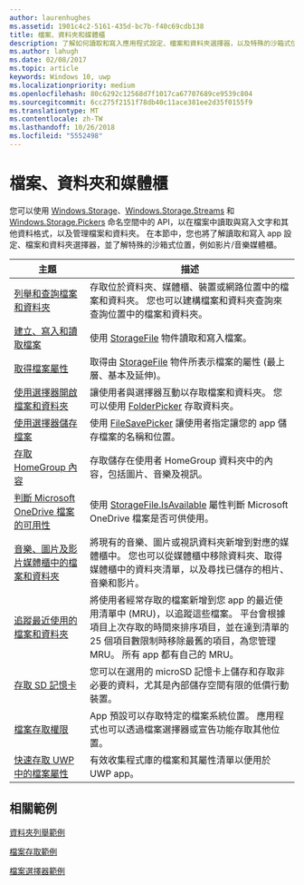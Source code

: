 ```yaml
---
author: laurenhughes
ms.assetid: 1901c4c2-5161-435d-bc7b-f40c69cdb138
title: 檔案、資料夾和媒體櫃
description: 了解如何讀取和寫入應用程式設定、檔案和資料夾選擇器，以及特殊的沙箱式位置，例如影片/音樂媒體櫃。
ms.author: lahugh
ms.date: 02/08/2017
ms.topic: article
keywords: Windows 10, uwp
ms.localizationpriority: medium
ms.openlocfilehash: 80c6292c12568d7f1017ca67707689ce9539c804
ms.sourcegitcommit: 6cc275f2151f78db40c11ace381ee2d35f0155f9
ms.translationtype: MT
ms.contentlocale: zh-TW
ms.lasthandoff: 10/26/2018
ms.locfileid: "5552498"
---
```

 # <a name="files-folders-and-libraries"></a>檔案、資料夾和媒體櫃


您可以使用 [Windows.Storage](https://msdn.microsoft.com/library/windows/apps/br227346)、[Windows.Storage.Streams](https://msdn.microsoft.com/library/windows/apps/br241791) 和 [Windows.Storage.Pickers](https://msdn.microsoft.com/library/windows/apps/br207928) 命名空間中的 API，以在檔案中讀取與寫入文字和其他資料格式，以及管理檔案和資料夾。 在本節中，您也將了解讀取和寫入 app 設定、檔案和資料夾選擇器，並了解特殊的沙箱式位置，例如影片/音樂媒體櫃。

| 主題 | 描述  |
|-------|--------------|
| [列舉和查詢檔案和資料夾](quickstart-listing-files-and-folders.md) | 存取位於資料夾、媒體櫃、裝置或網路位置中的檔案和資料夾。 您也可以建構檔案和資料夾查詢來查詢位置中的檔案和資料夾。 |
| [建立、寫入和讀取檔案](quickstart-reading-and-writing-files.md) | 使用 [StorageFile](https://msdn.microsoft.com/library/windows/apps/br227171) 物件讀取和寫入檔案。 |
| [取得檔案屬性](quickstart-getting-file-properties.md) | 取得由 [StorageFile](https://msdn.microsoft.com/library/windows/apps/br227171) 物件所表示檔案的屬性 (最上層、基本及延伸)。 |
| [使用選擇器開啟檔案和資料夾](quickstart-using-file-and-folder-pickers.md) | 讓使用者與選擇器互動以存取檔案和資料夾。 您可以使用 [FolderPicker](https://msdn.microsoft.com/library/windows/apps/br207881) 存取資料夾。 |
| [使用選擇器儲存檔案](quickstart-save-a-file-with-a-picker.md) | 使用 [FileSavePicker](https://msdn.microsoft.com/library/windows/apps/br207871) 讓使用者指定讓您的 app 儲存檔案的名稱和位置。 |
| [存取 HomeGroup 內容](quickstart-accessing-homegroup-content.md) | 存取儲存在使用者 HomeGroup 資料夾中的內容，包括圖片、音樂及視訊。 |
| [判斷 Microsoft OneDrive 檔案的可用性](quickstart-determining-availability-of-microsoft-onedrive-files.md) | 使用 [StorageFile.IsAvailable](https://msdn.microsoft.com/library/windows/apps/windows.storage.storagefile.isavailable.aspx) 屬性判斷 Microsoft OneDrive 檔案是否可供使用。 |
| [音樂、圖片及影片媒體櫃中的檔案和資料夾](quickstart-managing-folders-in-the-music-pictures-and-videos-libraries.md) | 將現有的音樂、圖片或視訊資料夾新增到對應的媒體櫃中。 您也可以從媒體櫃中移除資料夾、取得媒體櫃中的資料夾清單，以及尋找已儲存的相片、音樂和影片。 |
| [追蹤最近使用的檔案和資料夾](how-to-track-recently-used-files-and-folders.md) | 將使用者經常存取的檔案新增到您 app 的最近使用清單中 (MRU)，以追蹤這些檔案。 平台會根據項目上次存取的時間來排序項目，並在達到清單的 25 個項目數限制時移除最舊的項目，為您管理 MRU。 所有 app 都有自己的 MRU。 |
| [存取 SD 記憶卡](access-the-sd-card.md) | 您可以在選用的 microSD 記憶卡上儲存和存取非必要的資料，尤其是內部儲存空間有限的低價行動裝置。 |
| [檔案存取權限](file-access-permissions.md) | App 預設可以存取特定的檔案系統位置。 應用程式也可以透過檔案選擇器或宣告功能存取其他位置。 |
| [快速存取 UWP 中的檔案屬性](fast-file-properties.md) | 有效收集程式庫的檔案和其屬性清單以便用於 UWP app。 |

## <a name="related-samples"></a>相關範例
[資料夾列舉範例](http://go.microsoft.com/fwlink/p/?linkid=619993)

[檔案存取範例](http://go.microsoft.com/fwlink/p/?linkid=619995)

[檔案選擇器範例](http://go.microsoft.com/fwlink/p/?linkid=619994)
 

 
